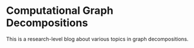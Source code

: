 # Computational Graph Decompositions

This is a research-level blog about various topics in graph decompositions.

```{tableofcontents}
```
